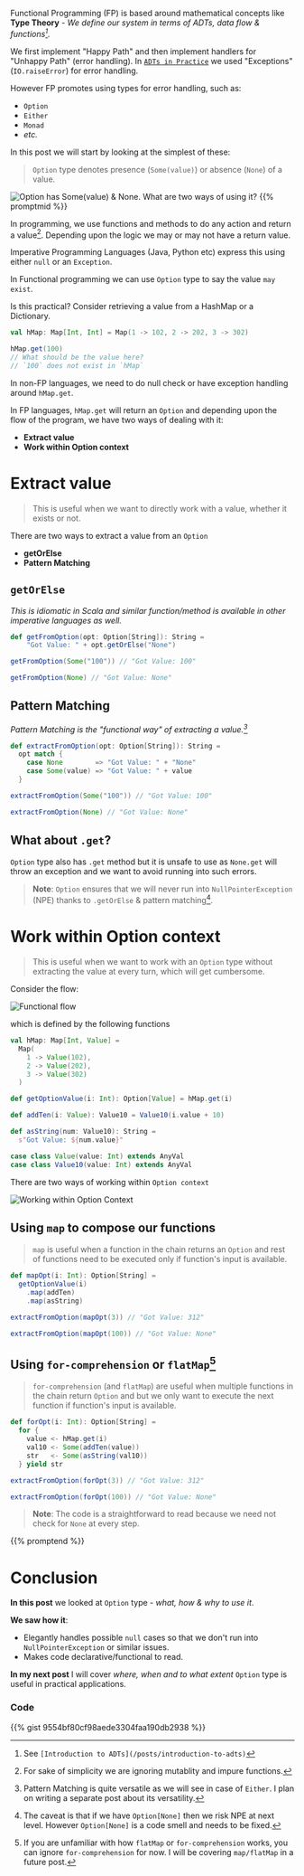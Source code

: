 <!--
.. title: Introduction to Option Type
.. slug: introduction-to-option-type
.. date: 2020-06-01 00:38:34 UTC+02:00
.. tags: software design, functional programming, programming, scala, FP for sceptics, FP for sceptics
.. category: 
.. link: 
.. description: Introduction to Option Type aka Maybe Type. A beginner friendly, crisp & concise article on how to think and reason about Option type. 
.. type: text
-->

Functional Programming (FP) is based around mathematical concepts like **Type Theory** - _We define our system in terms of ADTs, data flow & functions[^0]._

We first implement "Happy Path" and then implement handlers for "Unhappy Path" (error handling). In [`ADTs in Practice`](/posts/adts-in-practice) we used "Exceptions" (`IO.raiseError`) for error handling.

However FP promotes using types for error handling, such as:

- `Option`
- `Either`
- `Monad`
- _etc._

In this post we will start by looking at the simplest of these:

> `Option` type denotes presence (`Some(value)`) or absence (`None`) of a value.

![Option has Some(value) & None. What are two ways of using it?](/images/option_title.png)
{{% promptmid %}}

In programming, we use functions and methods to do any action and return a value[^1]. Depending upon the logic we may or may not have a return value. 

Imperative Programming Languages (Java, Python etc) express this using either `null` or an `Exception`.

 In Functional programming we can use `Option` type to say the value `may exist`.

Is this practical? Consider retrieving a value from a HashMap or a Dictionary.

```scala
val hMap: Map[Int, Int] = Map(1 -> 102, 2 -> 202, 3 -> 302)

hMap.get(100) 
// What should be the value here?
// `100` does not exist in `hMap`
```
In non-FP languages, we need to do null check or have exception handling around `hMap.get`.

In FP languages, `hMap.get` will return an `Option` and depending upon the flow of the program, we have two ways of dealing with it:

* **Extract value**
* **Work within Option context**

# Extract value
> This is useful when we want to directly work with a value, whether it exists or not.

There are two ways to extract a value from an `Option`

* **getOrElse**
* **Pattern Matching**

## `getOrElse`
_This is idiomatic in Scala and similar function/method is available in other imperative languages as well._

```scala
def getFromOption(opt: Option[String]): String =
    "Got Value: " + opt.getOrElse("None")

getFromOption(Some("100")) // "Got Value: 100"

getFromOption(None) // "Got Value: None" 
```

## Pattern Matching
_Pattern Matching is the "functional way" of extracting a value.[^2]_

```scala
def extractFromOption(opt: Option[String]): String =
  opt match {
    case None        => "Got Value: " + "None"
    case Some(value) => "Got Value: " + value
  }

extractFromOption(Some("100")) // "Got Value: 100"

extractFromOption(None) // "Got Value: None" 
```

## What about `.get`?
`Option` type also has `.get` method but it is unsafe to use as `None.get` will throw an exception and we want to avoid running into such errors.

> **Note**: `Option` ensures that we will never run into `NullPointerException` (NPE) thanks to `.getOrElse` & pattern matching[^3]. 

# Work within Option context
> This is useful when we want to work with an `Option` type without extracting the value at every turn, which will get cumbersome.

Consider the flow:

![Functional flow](/images/option_fcns.png)

which is defined by the following functions

```scala
val hMap: Map[Int, Value] = 
  Map(
    1 -> Value(102),
    2 -> Value(202),
    3 -> Value(302)
  )

def getOptionValue(i: Int): Option[Value] = hMap.get(i)

def addTen(i: Value): Value10 = Value10(i.value + 10)

def asString(num: Value10): String =
  s"Got Value: ${num.value}"

case class Value(value: Int) extends AnyVal
case class Value10(value: Int) extends AnyVal
```

There are two ways of working within `Option context`

![Working within Option Context](/images/option_context2.png)

## Using `map` to compose our functions
> `map` is useful when a function in the chain returns an `Option` and rest of functions need to be executed only if function's input is available.

```scala
def mapOpt(i: Int): Option[String] =
  getOptionValue(i)
    .map(addTen)
    .map(asString)

extractFromOption(mapOpt(3)) // "Got Value: 312"

extractFromOption(mapOpt(100)) // "Got Value: None"
```

## Using `for-comprehension` or `flatMap`[^4]
> `for-comprehension` (and `flatMap`) are useful when multiple functions in the chain return `Option` and but we only want to execute the next function if function's input is available.

```scala
def forOpt(i: Int): Option[String] =
  for {
    value <- hMap.get(i)
    val10 <- Some(addTen(value))
    str   <- Some(asString(val10))
  } yield str

extractFromOption(forOpt(3)) // "Got Value: 312"

extractFromOption(forOpt(100)) // "Got Value: None"
```

> **Note**: The code is a straightforward to read because we need not check for `None` at every step.

{{% promptend %}}

# Conclusion

**In this post** we looked at `Option` type - _what, how & why to use it_.

**We saw how it**:

* Elegantly handles possible `null` cases  so that we don't run into `NullPointerException` or similar issues.
* Makes code declarative/functional to read.

**In my next post** I will cover _where, when and to what extent_ `Option` type is useful in practical applications.

### Code

{{% gist 9554bf80cf98aede3304faa190db2938 %}}

[^0]: See `[Introduction to ADTs](/posts/introduction-to-adts)`
[^1]: For sake of simplicity we are ignoring mutablity and impure functions.
[^2]: Pattern Matching is quite versatile as we will see in case of `Either`. I plan on writing a separate post about its versatility.
[^3]: The caveat is that if we have `Option[None]` then we risk NPE at next level. However `Option[None]` is a code smell and needs to be fixed.
[^4]: If you are unfamiliar with how `flatMap` or `for-comprehension` works, you can ignore `for-comprehension` for now. I will be covering `map/flatMap` in a future post.